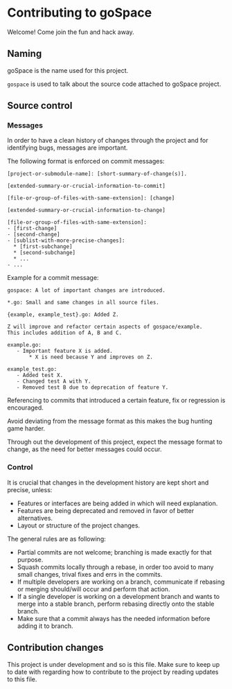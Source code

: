 # Contributing to goSpace
Welcome! Come join the fun and hack away.

## Naming
goSpace is the name used for this project.

`gospace` is used to talk about the source code attached to goSpace project.

## Source control
### Messages
In order to have a clean history of changes through the project and for identifying bugs, messages are important.

The following format is enforced on commit messages:

```
[project-or-submodule-name]: [short-summary-of-change(s)].

[extended-summary-or-crucial-information-to-commit]

[file-or-group-of-files-with-same-extension]: [change]

[extended-summary-or-crucial-information-to-change]

[file-or-group-of-files-with-same-extension]:
- [first-change]
- [second-change]
- [sublist-with-more-precise-changes]:
  * [first-subchange]
  * [second-subchange]
  * ...
- ...
```

Example for a commit message:
```
gospace: A lot of important changes are introduced.

*.go: Small and same changes in all source files.

{example, example_test}.go: Added Z.

Z will improve and refactor certain aspects of gospace/example.
This includes addition of A, B and C.

example.go:
   - Important feature X is added.
       * X is need because Y and improves on Z.

example_test.go:
   - Added test X.
   - Changed test A with Y.
   - Removed test B due to deprecation of feature Y.
```

Referencing to commits that introduced a certain feature, fix or regression is encouraged.

Avoid deviating from the message format as this makes the bug hunting game harder.

Through out the development of this project, expect the message format to change, as the need for better messages could occur.

### Control
It is crucial that changes in the development history are kept short and precise, unless:
- Features or interfaces are being added in which will need explanation.
- Features are being deprecated and removed in favor of better alternatives.
- Layout or structure of the project changes.

The general rules are as following:
- Partial commits are not welcome; branching is made exactly for that purpose.
- Squash commits locally through a rebase, in order too avoid to many small changes, trival fixes and errs in the commits.
- If multiple developers are working on a branch, communicate if rebasing or merging should/will occur and perform that action.
- If a single developer is working on a development branch and wants to merge into a stable branch, perform rebasing directly onto the stable branch.
- Make sure that a commit always has the needed information before adding it to branch.

## Contribution changes
This project is under development and so is this file. Make sure to keep up to date with regarding how to contribute to the project by reading updates to this file. 
